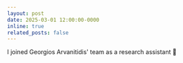```yaml
---
layout: post
date: 2025-03-01 12:00:00-0000
inline: true
related_posts: false
---
```


I joined Georgios Arvanitidis' team as a research assistant :sunrise_over_mountains:
